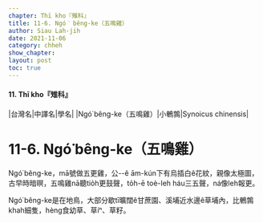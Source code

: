 ```yaml
---
chapter: Thī kho『雉科』
title: 11-6. Ngó͘ bêng-ke（五鳴雞）
author: Siau Lah-jih
date: 2021-11-06
category: chheh
show_chapter: 
layout: post
toc: true
---
```


#### 11. Thī kho『雉科』

|台灣名|中譯名|學名|
|Ngó͘ bêng-ke（五鳴雞）|小鵪鶉|Synoicus chinensis|


# 11-6. Ngó͘ bêng-ke（五鳴雞）


Ngó͘ bêng-ke，mā號做五更雞，公--ê ām-kún下有烏插白ê花紋，親像太極圖，古早時暗暝，五鳴雞nā聽tio̍h更鼓聲，to̍h-ē toè-leh háu三五聲，ná像leh報更。

Ngó͘ bêng-ke是在地鳥，大部分歇tī曠闊ê甘蔗園、溪埔近水邊ê草埔內，比鵪鶉khah細隻，hèng食幼草、草íⁿ、草籽。


